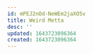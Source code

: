 ```yaml
---
id: mPEJ2nOd-NeWEm2jaXO5v
title: Weird Metta
desc: ''
updated: 1643723096364
created: 1643723096364
---
```


